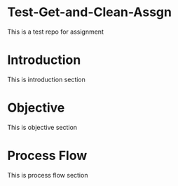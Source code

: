 # Test-Get-and-Clean-Assgn
This is a test repo for assignment

# Introduction
This is introduction section

# Objective
This is objective section

# Process Flow
This is process flow section
